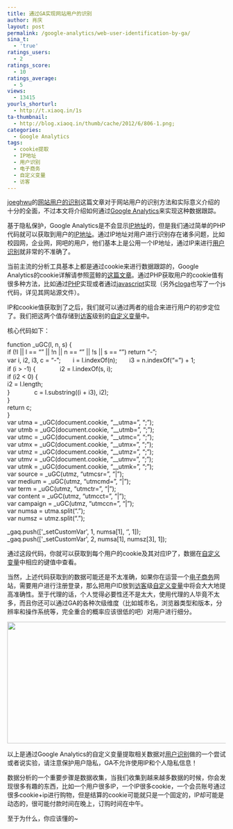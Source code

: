 ```yaml
---
title: 通过GA实现网站用户的识别
author: 肖庆
layout: post
permalink: /google-analytics/web-user-identification-by-ga/
sina_t:
  - 'true'
ratings_users:
  - 2
ratings_score:
  - 10
ratings_average:
  - 5
views:
  - 13415
yourls_shorturl:
  - http://t.xiaoq.in/1s
ta-thumbnail:
  - http://blog.xiaoq.in/thumb/cache/2012/6/806-1.png;
categories:
  - Google Analytics
tags:
  - cookie提取
  - IP地址
  - 用户识别
  - 电子商务
  - 自定义变量
  - 访客
---
```

<a title="joeghwu" href="http://weibo.com/joeghwu" target="_blank">joeghwu</a>的<a title="网站用户的识别" href="http://webdataanalysis.net/personal-view/web-user-identification/" target="_blank">网站用户的识别</a>这篇文章对于网站用户的识别方法和实际意义介绍的十分的全面，不过本文将介绍如何通过<span class='wp_keywordlink'><a href="http://blog.xiaoq.in/google-analytics/" title="Google Analytics" target="_blank">Google Analytics</a></span>来实现这种数据跟踪。

基于隐私保护，Google Analytics是不会显示<span class='wp_keywordlink_affiliate'><a href="http://blog.xiaoq.in/tag/ip%e5%9c%b0%e5%9d%80/" title="查看IP地址中的全部文章" target="_blank">IP地址</a></span>的，但是我们通过简单的PHP代码就可以获取到用户的<span class='wp_keywordlink_affiliate'><a href="http://blog.xiaoq.in/tag/ip%e5%9c%b0%e5%9d%80/" title="查看IP地址中的全部文章" target="_blank">IP地址</a></span>。通过IP地址对用户进行识别存在诸多问题，比如校园网，企业网，网吧的用户，他们基本上是公用一个IP地址，通过IP来进行<span class='wp_keywordlink_affiliate'><a href="http://blog.xiaoq.in/tag/%e7%94%a8%e6%88%b7%e8%af%86%e5%88%ab/" title="查看用户识别中的全部文章" target="_blank">用户识别</a></span>就非常的不准确了。

当前主流的分析工具基本上都是通过cookie来进行数据跟踪的，Google Analytics的cookie详解请参照蓝鲸的<a title="Google Analytics cookie内容详解" href="http://bluewhale.cc/2010-01-24/google-analytics-cookie.html" target="_blank">这篇文章</a>。通过PHP获取用户的cookie值有很多种方法，比如通过<a title="Google Analytics PHP cookie parser" href="http://joaocorreia.pt/google-analytics-scripts/google-analytics-php-cookie-parser/" target="_blank">PHP</a>实现或者通过<a title="Read Google Analytics Cookie Script" href="http://www.dannytalk.com/read-google-analytics-cookie-script/" target="_blank">javascript</a>实现（另外<a title="cloga" href="http://www.cloga.info/" target="_blank">cloga</a>也写了一个js代码，详见其网站源文件）。

IP和cookie值获取到了之后，我们就可以通过两者的组合来进行用户的初步定位了。我们把这两个值存储到<span class='wp_keywordlink_affiliate'><a href="http://blog.xiaoq.in/tag/%e8%ae%bf%e5%ae%a2/" title="查看访客中的全部文章" target="_blank">访客</a></span>级别的<span class='wp_keywordlink_affiliate'><a href="http://blog.xiaoq.in/tag/%e8%87%aa%e5%ae%9a%e4%b9%89%e5%8f%98%e9%87%8f/" title="查看自定义变量中的全部文章" target="_blank">自定义变量</a></span>中。

核心代码如下：

function _uGC(l, n, s) {  
if (!l || l == &#8220;&#8221; || !n || n == &#8220;&#8221; || !s || s == &#8220;&#8221;) return &#8220;-&#8221;;  
var i, i2, i3, c = &#8220;-&#8221;;　　i = l.indexOf(n);　　i3 = n.indexOf(&#8220;=&#8221;) + 1;  
if (i > -1) {　　　　i2 = l.indexOf(s, i);  
if (i2 < 0) {  
i2 = l.length;  
}　　　　c = l.substring((i + i3), i2);  
}  
return c;  
}  
var utma = \_uGC(document.cookie, &#8220;\__utma=&#8221;, &#8220;;&#8221;);  
var utmb = \_uGC(document.cookie, &#8220;\__utmb=&#8221;, &#8220;;&#8221;);  
var utmc = \_uGC(document.cookie, &#8220;\__utmc=&#8221;, &#8220;;&#8221;);  
var utmx = \_uGC(document.cookie, &#8220;\__utmx=&#8221;, &#8220;;&#8221;);  
var utmz = \_uGC(document.cookie, &#8220;\__utmz=&#8221;, &#8220;;&#8221;);  
var utmv = \_uGC(document.cookie, &#8220;\__utmv=&#8221;, &#8220;;&#8221;);  
var utmk = \_uGC(document.cookie, &#8220;\__utmk=&#8221;, &#8220;;&#8221;);  
var source = _uGC(utmz, &#8220;utmcsr=&#8221;, &#8220;|&#8221;);  
var medium = _uGC(utmz, &#8220;utmcmd=&#8221;, &#8220;|&#8221;);  
var term = _uGC(utmz, &#8220;utmctr=&#8221;, &#8220;|&#8221;);  
var content = _uGC(utmz, &#8220;utmcct=&#8221;, &#8220;|&#8221;);  
var campaign = _uGC(utmz, &#8220;utmccn=&#8221;, &#8220;|&#8221;);  
var numsa = utma.split(&#8220;.&#8221;);  
var numsz = utmz.split(&#8220;.&#8221;);

\_gaq.push(['\_setCustomVar', 1, numsa[1], &#8216;<? $ip=$\_SERVER["REMOTE\_ADDR"];echo $ip;?>&#8217;, 1]);  
\_gaq.push(['\_setCustomVar', 2, numsa[1], numsz[3], 1]);

通过这段代码，你就可以获取到每个用户的cookie及其对应IP了，数据在<span class='wp_keywordlink_affiliate'><a href="http://blog.xiaoq.in/tag/%e8%87%aa%e5%ae%9a%e4%b9%89%e5%8f%98%e9%87%8f/" title="查看自定义变量中的全部文章" target="_blank">自定义变量</a></span>中相应的键值中查看。

当然，上述代码获取到的数据可能还是不太准确，如果你在运营一个<span class='wp_keywordlink_affiliate'><a href="http://blog.xiaoq.in/tag/%e7%94%b5%e5%ad%90%e5%95%86%e5%8a%a1/" title="查看电子商务中的全部文章" target="_blank">电子商务</a></span>网站，需要用户进行注册登录，那么把用户ID放到<span class='wp_keywordlink_affiliate'><a href="http://blog.xiaoq.in/tag/%e8%ae%bf%e5%ae%a2/" title="查看访客中的全部文章" target="_blank">访客</a></span>级<span class='wp_keywordlink_affiliate'><a href="http://blog.xiaoq.in/tag/%e8%87%aa%e5%ae%9a%e4%b9%89%e5%8f%98%e9%87%8f/" title="查看自定义变量中的全部文章" target="_blank">自定义变量</a></span>中将会大大地提高准确性。至于代理的话，个人觉得必要性还不是太大，使用代理的人毕竟不太多，而且你还可以通过GA的各种次级维度（比如城市名，浏览器类型和版本，分辨率和操作系统等，完全重合的概率应该很低的吧）对用户进行细分。

<img class="alignnone size-full wp-image-807" title="ga user identification" src="http://xiaoq.in/g/pics/2012/06/ga-user-identification.png" alt="" width="600" height="280" />

以上是通过Google Analytics的自定义变量提取相关数据对<span class='wp_keywordlink_affiliate'><a href="http://blog.xiaoq.in/tag/%e7%94%a8%e6%88%b7%e8%af%86%e5%88%ab/" title="查看用户识别中的全部文章" target="_blank">用户识别</a></span>做的一个尝试或者说实验，请注意保护用户隐私，GA不允许使用IP和个人隐私信息！

数据分析的一个重要步骤是数据收集，当我们收集到越来越多数据的时候，你会发现很多有趣的东西，比如一个用户很多IP，一个IP很多cookie，一个会员账号通过很多cookie+ip进行购物，但是结算的cookie可能就只是一个固定的，IP却可能是动态的，很可能付款时间在晚上，订购时间在中午。

至于为什么，你应该懂的~